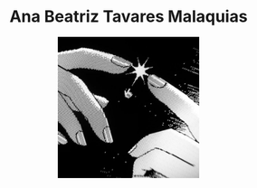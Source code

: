 <h1 align="center">Ana Beatriz Tavares Malaquias</h1>

<p align="center">
  <img src="https://github.com/anabeatm/anabeatm/blob/main/baixados%20(1).jpg" alt="Ana Beatriz" width="250" />
</p>


